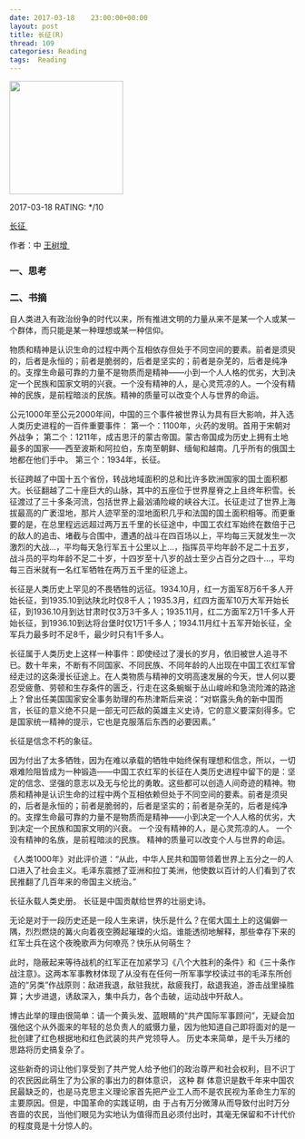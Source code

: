 ```yaml
---
date: 2017-03-18    23:00:00+00:00
layout: post
title: 长征(R)
thread: 109
categories: Reading
tags:  Reading
---
```


<img src="https://images-cn.ssl-images-amazon.com/images/I/51rUIuQoStL.jpg" width="200" />

2017-03-18 RATING:  \*/10

[长征 ][1]

作者：中 [王树增 ][2]

### 一、思考

### 二、书摘

自人类进入有政治纷争的时代以来，所有推进文明的力量从来不是某一个人或某一个群体，而只能是某一种理想或某一种信仰。

物质和精神是认识生命的过程中两个互相依存但处于不同空间的要素。前者是须臾的，后者是永恒的；前者是脆弱的，后者是坚实的；前者是杂芜的，后者是纯净的。支撑生命最可靠的力量不是物质而是精神——小到一个人人格的优劣，大到决定一个民族和国家文明的兴衰。一个没有精神的人，是心灵荒凉的人。一个没有精神的民族，是前程暗淡的民族。精神的质量可以改变个人与世界的命运。

公元1000年至公元2000年间，中国的三个事件被世界认为具有巨大影响，并入选人类历史进程的一百件重要事件：
第一个：1100年，火药的发明。首用于宋朝对外战争；
第二个：1211年，成吉思汗的蒙古帝国。蒙古帝国成为历史上拥有土地最多的国家——西至波斯和阿拉伯，东南至朝鲜、缅甸和越南。几乎所有的俄国土地都在他们手中。
第三个：1934年，长征。

长征跨越了中国十五个省份，转战地域面积的总和比许多欧洲国家的国土面积都大。长征翻越了二十座巨大的山脉，其中的五座位于世界屋脊之上且终年积雪。长征渡过了三十多条河流，包括世界上最汹涌险峻的峡谷大江。长征走过了世界上海拔最高的广袤湿地，那片人迹罕至的湿地面积几乎和法国的国土面积相等。而更重要的是，在总里程远远超过两万五千里的长征途中，中国工农红军始终在数倍于己的敌人的追击、堵截与合围中，遭遇的战斗在四百场以上，平均每三天就发生一次激烈的大战...，平均每天急行军五十公里以上...，指挥员平均年龄不足二十五岁，战斗员的平均年龄不足二十岁，十四岁至十八岁的战士至少占百分之四十...，平均每三百米就有一名红军牺牲在两万五千里的征途上。

长征是人类历史上罕见的不畏牺牲的远征。1934.10月，红一方面军8万6千多人开始长征，到1935.10到达陕北时仅8千人；1935.3月，红四方面军10万大军开始长征，到1936.10月到达甘肃时仅3万3千多人；1935.11月，红二方面军2万1千多人开始长征，到1936.10到达将台堡时仅1万1千多人；1934.11月红十五军开始长征，全军兵力最多时不足8千，最少时只有1千多人。

长征属于人类历史上这样一种事件：即使经过了漫长的岁月，依旧被世人追寻不已。数十年来，不断有不同国家、不同民族、不同年龄的人出现在中国工农红军曾经走过的这条漫长征途上。在人类物质与精神的文明高速发展的今天，世人何以要忍受疲惫、劳顿和生存条件的匮乏，行走在这条蜿蜒于丛山峻岭和急流险滩的路途上？曾出任美国国家安全事务助理的布热津斯后来说：“对崭露头角的新中国而言，长征的意义绝不只是一部无可匹敌的英雄主义史诗，它的意义要深刻得多。它是国家统一精神的提示，它也是克服落后东西的必要因素。”

长征是信念不朽的象征。

因为付出了太多牺牲，因为在难以承载的牺牲中始终保有理想和信念，所以，一切艰难险阻皆成为一种锻造——中国工农红军的长征在人类历史进程中留下的是：坚定的信念、坚强的意志以及无与伦比的勇敢。这些都可以创造人间奇迹的精神。物质和精神是认识生命的过程中两个互相依赖但处于不同空间的要素。前者是须臾的，后者是永恒的；前者是脆弱的，后者是坚实的；前者是杂芜的，后者是纯净的。支撑生命最可靠的力量不是物质而是精神——小到决定一个人人格的优劣，大到决定一个民族和国家文明的兴衰。
一个没有精神的人，是心灵荒凉的人。
一个没有精神的名族，是前程暗淡的民族。
精神的质量可以改变个人与世界的命运。

《人类1000年》对此评价道：“从此，中华人民共和国带领着世界上五分之一的人口进入了社会主义。毛泽东震撼了亚洲和拉丁美洲，他使数以百计的人们看到了农民推翻了几百年来的帝国主义统治。”

长征永载人类史册。
长征是中国贡献给世界的壮丽史诗。

无论是对于一段历史还是一段人生来讲，快乐是什么？在偌大国土上的这偏僻一隅，烈烈燃烧的篝火向着夜空腾起璀璨的火焰。谁能透彻地解释，那些幸存下来的红军士兵在这个夜晚歌声为何嘹亮？快乐从何萌生？

此时，隐蔽起来等待战机的红军正在加紧学习《八个大胜利的条件》和《三十条作战注意》。这两本军事教材体现了从没有在任何一所军事学校读过书的毛泽东所创造的“另类”作战原则：敌进我退，敌驻我扰，敌疲我打，敌退我追，游击战里操胜算；大步进退，诱敌深入，集中兵力，各个击破，运动战中歼敌人。

博古此举的理由很简单：请一个黄头发、蓝眼睛的“共产国际军事顾问”，无疑会加强他这个从外面来的年轻的总负责人的威慑力量，因为他知道自己即将面对的是一批创建了红色根据地和红色武装的共产党领导人。 历史本来简单，是千头万绪的思路将历史搞复杂了。

这些新奇的词让他们享受到了共产党人给予他们的政治尊严和社会权利，目不识丁的农民因此萌生了为公家的事出力的群体意识， 这种 群 体意识是数千年来中国农民最缺乏的，也是马克思主义理论家首先把产业工人而不是农民视为革命生力军的主要原因。但是，中国革命的实践证明，由 于占有万分微薄从而导致付出时万分吝啬的农民，当他们眼见为实地认为值得而且必须付出时，其毫无保留和不计代价的程度竟是十分惊人的。



[1]:	https://www.amazon.cn/dp/B01JG376H6/ref=sr_1_1?ie=UTF8&qid=1486300443&sr=8-1
[2]:	%E6%9D%A8%E4%BC%A0%E8%BE%89